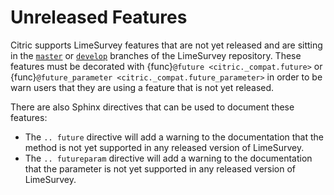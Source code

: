 # Unreleased Features

Citric supports LimeSurvey features that are not yet released and are sitting in the [`master`](https://github.com/LimeSurvey/LimeSurvey/tree/master) or [`develop`](https://github.com/LimeSurvey/LimeSurvey/tree/develop) branches of the LimeSurvey repository. These features must be decorated with {func}`@future <citric._compat.future>` or {func}`@future_parameter <citric._compat.future_parameter>` in order to be warn users that they are using a feature that is not yet released.

There are also Sphinx directives that can be used to document these features:

- The `.. future` directive will add a warning to the documentation that the method is not yet supported in any released version of LimeSurvey.
- The `.. futureparam` directive will add a warning to the documentation that the parameter is not yet supported in any released version of LimeSurvey.
